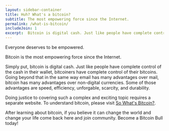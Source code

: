 ```yaml
---
layout: sidebar-container
title: Huh? What's a bitcoin?
subtitle: The most empowering force since the Internet.
permalink: /what-is-bitcoin/
includeJoin: 1
excerpt:  Bitcoin is digital cash. Just like people have complete control of the cash in their wallet, bitcoiners have complete control of their bitcoins.
---
```


Everyone deserves to be empowered.

Bitcoin is the most empowering force since the Internet.

Simply put, bitcoin is digital cash. Just like people have complete control of the cash in their wallet, bitcoiners have complete control of their bitcoins. Going beyond that in the same way email has many advantages over mail, bitcoin has many advantages over non-digital currencies. Some of those advantages are speed, efficiency, unforgable, scarcity, and durability.

Doing justice to covering such a complex and exciting topic requires a separate website. To understand bitcoin, please visit [So What's Bitcoin?](http://www.sowhatsbitcoin.com).

After learning about bitcoin, if you believe it can change the world and change your life come back here and join community. Become a Bitcoin Bull today!


